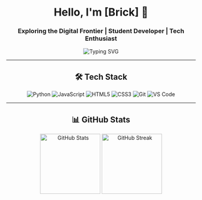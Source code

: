 <div align="center">

# Hello, I'm [Brick] 👋

### Exploring the Digital Frontier | Student Developer | Tech Enthusiast

<p align="center">
  <img src="https://readme-typing-svg.herokuapp.com?font=Fira+Code&pause=1000&color=2196F3&center=true&vCenter=true&width=435&lines=Always+learning+new+technologies;Passionate+about+clean+code;Building+the+future+with+code" alt="Typing SVG" />
</p>

</div>

---

<div align="center">

## 🛠️ Tech Stack

![Python](https://img.shields.io/badge/-Python-3776AB?style=flat-square&logo=Python&logoColor=white)
![JavaScript](https://img.shields.io/badge/-JavaScript-F7DF1E?style=flat-square&logo=javascript&logoColor=black)
![HTML5](https://img.shields.io/badge/-HTML5-E34F26?style=flat-square&logo=html5&logoColor=white)
![CSS3](https://img.shields.io/badge/-CSS3-1572B6?style=flat-square&logo=css3)
![Git](https://img.shields.io/badge/-Git-F05032?style=flat-square&logo=git&logoColor=white)
![VS Code](https://img.shields.io/badge/-VS%20Code-007ACC?style=flat-square&logo=visual-studio-code)

</div>

---

<div align="center">

## 📊 GitHub Stats

<img src="https://github-readme-stats.vercel.app/api?username=BrickHR&show_icons=true&theme=tokyonight" alt="GitHub Stats" height="160"/>
<img src="https://github-readme-streak-stats.herokuapp.com/?user=BrickHR&theme=tokyonight" alt="GitHub Streak" height="160"/>

</div>

